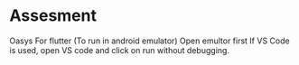 # Assesment
Oasys
For flutter
(To run in android emulator)
  Open emultor first
  If VS Code is used, open VS code and click on run without debugging.
